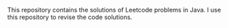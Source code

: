 This repository contains the solutions of Leetcode problems in Java. 
I use this repository to revise the code solutions.
